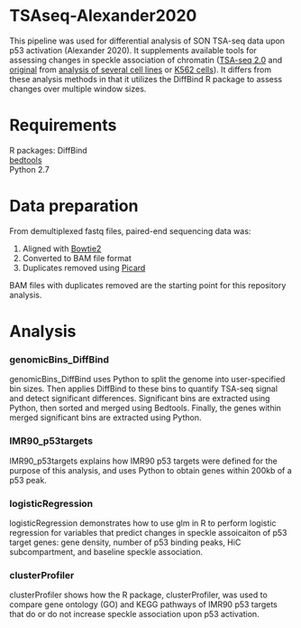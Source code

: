 # TSAseq-Alexander2020
This pipeline was used for differential analysis of SON TSA-seq data upon p53 activation (Alexander 2020). It supplements available tools for assessing changes in speckle association of chromatin ([TSA-seq 2.0](https://github.com/lgchang27/TSA-Seq-2.0-Analysis) and [original](https://github.com/zocean/Norma) from [analysis of several cell lines](https://www.biorxiv.org/content/10.1101/824433v1.full) or [K562 cells](https://doi.org/10.1083/jcb.201807108)). It differs from these analysis methods in that it utilizes the DiffBind R package to assess changes over multiple window sizes.

# Requirements
R packages: DiffBind  
[bedtools](https://bedtools.readthedocs.io/en/latest/content/installation.html)  
Python 2.7  

# Data preparation
From demultiplexed fastq files, paired-end sequencing data was:  
1. Aligned with [Bowtie2](http://bowtie-bio.sourceforge.net/bowtie2/index.shtml)  
2. Converted to BAM file format
3. Duplicates removed using [Picard](https://gatk.broadinstitute.org/hc/en-us/articles/360037052812-MarkDuplicates-Picard-)  

BAM files with duplicates removed are the starting point for this repository analysis.
# Analysis
### genomicBins_DiffBind
genomicBins_DiffBind uses Python to split the genome into user-specified bin sizes. Then applies DiffBind to these bins to quantify TSA-seq signal and detect significant differences. Significant bins are extracted using Python, then sorted and merged using Bedtools. Finally, the genes within merged significant bins are extracted using Python.
### IMR90_p53targets
IMR90_p53targets explains how IMR90 p53 targets were defined for the purpose of this analysis, and uses Python to obtain genes within 200kb of a p53 peak.
### logisticRegression
logisticRegression demonstrates how to use glm in R to perform logistic regression for variables that predict changes in speckle assoicaiton of p53 target genes: gene density, number of p53 binding peaks, HiC subcompartment, and baseline speckle association.
### clusterProfiler
clusterProfiler shows how the R package, clusterProfiler, was used to compare gene ontology (GO) and KEGG pathways of IMR90 p53 targets that do or do not increase speckle association upon p53 activation.
